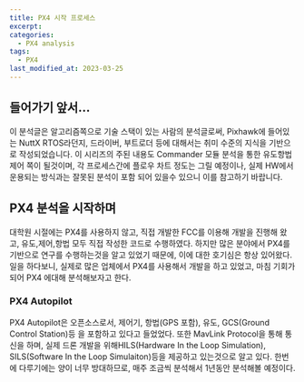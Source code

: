 ```yaml
---
title: PX4 시작 프로세스
excerpt: 
categories:
  - PX4 analysis
tags:
  - PX4
last_modified_at: 2023-03-25
---
```

## 들어가기 앞서...
이 분석글은 알고리즘쪽으로 기술 스택이 있는 사람의 분석글로써, Pixhawk에 들어있는 NuttX RTOS라던지, 드라이버, 부트로더 등에 대해서는 취미 수준의 지식을 기반으로 작성되었습니다. 이 시리즈의 주된 내용도 Commander 모듈 분석을 통한 유도항법제어 쪽이 될것이며, 각 프로세스간에 플로우 차트 정도는 그릴 예정이나, 실제 HW에서 운용되는 방식과는 잘못된 분석이 포함 되어 있을수 있으니 이를 참고하기 바랍니다.

## PX4 분석을 시작하며
대학원 시절에는 PX4를 사용하지 않고, 직접 개발한 FCC를 이용해 개발을 진행해 왔고, 유도,제어,항법 모두 직접 작성한 코드로 수행하였다. 하지만 많은 분야에서 PX4를 기반으로 연구를 수행하는것을 알고 있었기 때문에, 이에 대한 호기심은 항상 있어왔다.
	일을 하다보니, 실제로 많은 업체에서 PX4를 사용해서 개발을 하고 있었고, 마침 기회가 되어 PX4 에대해 분석해보자고 한다. 
	
### **PX4 Autopilot**
PX4 Autopilot은 오픈소스로서, 제어기, 항법(GPS 포함), 유도, GCS(Ground Control Station)등 을 포함하고 있다고 들었었다. 또한 MavLink Protocol을 통해 통신을 하며, 실제 드론 개발을 위해HILS(Hardware In the Loop Simulation), SILS(Software In the Loop Simulaiton)등을 제공하고 있는것으로 알고 있다. 한번에 다루기에는 양이 너무 방대하므로, 매주 조금씩 분석해서 1년동안 분석해볼 예정이다.


